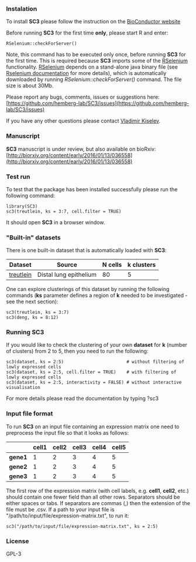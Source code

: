 
### Instalation

To install __SC3__ please follow the instruction on the [BioConductor website](http://bioconductor.org/packages/SC3/)

Before running __SC3__ for the first time __only__, please start R and enter:

```{R}
RSelenium::checkForServer()
```

Note, this command has to be executed only once, before running __SC3__ for the first time. This is required because __SC3__ imports some of the [RSelenium](https://cran.r-project.org/web/packages/RSelenium/) functionality. [RSelenium](https://cran.r-project.org/web/packages/RSelenium/) depends on a stand-alone java binary file (see [Rselenium documentation](https://cran.r-project.org/web/packages/RSelenium/vignettes/RSelenium-basics.html) for more details), which is automatically downloaded by running _RSelenium::checkForServer()_ command. The file size is about 30Mb.  

Please report any bugs, comments, issues or suggestions here:  
[https://github.com/hemberg-lab/SC3/issues](https://github.com/hemberg-lab/SC3/issues)

If you have any other questions please contact [Vladimir Kiselev](mailto:vladimir.yu.kiselev@gmail.com).

### Manuscript

__SC3__ manuscript is under review, but also available on bioRxiv:  
[http://biorxiv.org/content/early/2016/01/13/036558](http://biorxiv.org/content/early/2016/01/13/036558)

### Test run

To test that the package has been installed successfully please run the following command:

```{R}
library(SC3)
sc3(treutlein, ks = 3:7, cell.filter = TRUE)
```

It should open __SC3__ in a browser window.

### "Built-in" datasets

There is one built-in dataset that is automatically loaded with __SC3__:

| Dataset | Source | __N__ cells | __k__ clusters |
--- | --- | --- | --- |
| [treutlein](http://www.nature.com/nature/journal/v509/n7500/full/nature13173.html) | Distal lung epithelium | 80 | 5 |

One can explore clusterings of this dataset by running the following commands (__ks__ parameter defines a region of __k__ needed to be investigated - see the next section):

```{R}
sc3(treutlein, ks = 3:7)
sc3(deng, ks = 8:12)
```

### Running __SC3__

If you would like to check the clustering of your own __dataset__ for __k__ (number of clusters) from 2 to 5, then you need to run the following:

```{R}
sc3(dataset, ks = 2:5)                        # without filtering of lowly expressed cells
sc3(dataset, ks = 2:5, cell.filter = TRUE)    # with filtering of lowly expressed cells
sc3(dataset, ks = 2:5, interactivity = FALSE) # without interactive visualisation
```

For more details please read the documentation by typing ?sc3

### Input file format

To run __SC3__ on an input file containing an expression matrix one need to preprocess the input file so that it looks as follows:


|  | cell1 | cell2 | cell3 | cell4 | cell5 
--- | --- | --- | --- | --- | ---
| __gene1__ | 1 | 2 | 3 | 4 | 5 
| __gene2__ | 1 | 2 | 3 | 4 | 5 
| __gene3__ | 1 | 2 | 3 | 4 | 5 


The first row of the expression matrix (with cell labels, e.g. __cell1__, __cell2__, etc.) should contain one fewer field than all other rows. Separators should be either spaces or tabs. If separators are commas (,) then the extension of the file must be .csv. If a path to your input file is "/path/to/input/file/expression-matrix.txt", to run it:

```{R}
sc3("/path/to/input/file/expression-matrix.txt", ks = 2:5)
```

### License

GPL-3
